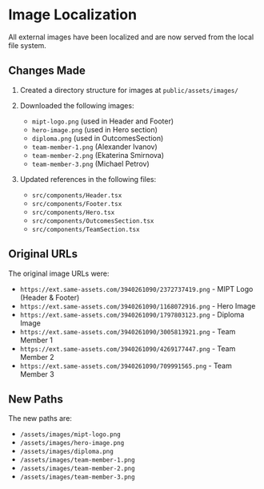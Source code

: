 # Image Localization

All external images have been localized and are now served from the local file system.

## Changes Made

1. Created a directory structure for images at `public/assets/images/`
2. Downloaded the following images:
   - `mipt-logo.png` (used in Header and Footer)
   - `hero-image.png` (used in Hero section)
   - `diploma.png` (used in OutcomesSection)
   - `team-member-1.png` (Alexander Ivanov)
   - `team-member-2.png` (Ekaterina Smirnova)
   - `team-member-3.png` (Michael Petrov)

3. Updated references in the following files:
   - `src/components/Header.tsx`
   - `src/components/Footer.tsx`
   - `src/components/Hero.tsx`
   - `src/components/OutcomesSection.tsx`
   - `src/components/TeamSection.tsx`

## Original URLs

The original image URLs were:
- `https://ext.same-assets.com/3940261090/2372737419.png` - MIPT Logo (Header & Footer)
- `https://ext.same-assets.com/3940261090/1168072916.png` - Hero Image
- `https://ext.same-assets.com/3940261090/1797803123.png` - Diploma Image
- `https://ext.same-assets.com/3940261090/3005813921.png` - Team Member 1
- `https://ext.same-assets.com/3940261090/4269177447.png` - Team Member 2
- `https://ext.same-assets.com/3940261090/709991565.png` - Team Member 3

## New Paths

The new paths are:
- `/assets/images/mipt-logo.png`
- `/assets/images/hero-image.png`
- `/assets/images/diploma.png`
- `/assets/images/team-member-1.png`
- `/assets/images/team-member-2.png`
- `/assets/images/team-member-3.png` 